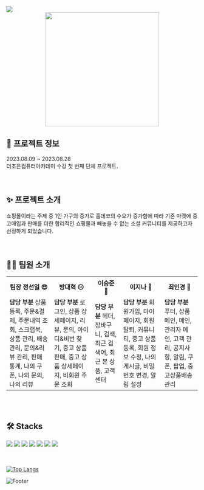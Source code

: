 <img src="https://capsule-render.vercel.app/api?type=waving&color=A782C3&height=200&section=header&text=project_ANESI&fontSize=50&fontColor=fff" />


<div align="center">
<img src="https://github.com/Jeongseonil/anesi/assets/77383087/ab1be8b5-48fc-4b49-a696-27cfe76a60a7" width="300" height="300"/>
</div>

<h2>📃 프로젝트 정보</h2>
<div>2023.08.09 ~ 2023.08.28</div>
<div>더조은컴퓨터아카데미 수강 첫 번째 단체 프로젝트.</div>
<br>
<br>
<h2>✨ 프로젝트 소개</h2>
<div>쇼핑몰이라는 주제 중 1인 가구의 증가로 홈데코의 수요가 증가함에 따라 기존 마켓에 중고매입과 판매를 더한 합리적인 쇼핑몰과 빼놓을 수 없는 소셜 커뮤니티를 제공하고자 선정하게 되었습니다.</div>
<br>
<br>
<h2>💁‍♂️ 팀원 소개</h2>
<table>
  <tr>
    <th>팀장 정선일 😎</th>
    <th>방대혁 😐</th>
    <th>이승준 🤔</th>
    <th>이지나 🤗</th>
    <th>최인경 🤭</th>
  </tr>
  <tr>
    <td><b>담당 부분</b> 상품 등록, 주문&결제, 주문내역 조회, 스크랩북, 상품 관리, 배송관리, 문의&리뷰 관리, 판매 통계, 나의 쿠폰, 나의 문의, 나의 리뷰</td>
    <td><b>담당 부분</b> 로그인, 상품 상세페이지, 리뷰, 문의, 아이디&비번 찾기, 중고 상품 판매, 중고 상품 상세페이지, 비회원 주문 조회</td>
    <td><b>담당 부분</b> 헤더, 장바구니, 검색, 최근 검색어, 최근 본 상품, 고객센터</td>
    <td><b>담당 부분</b> 회원가입, 마이페이지, 회원탈퇴, 커뮤니티, 중고 상품 등록, 회원 정보 수정, 나의 게시글, 비밀번호 변경, 알림 설정</td>
    <td><b>담당 부분</b> 푸터, 상품 메인, 메인, 관리자 메인, 고객 관리, 공지사항, 알림, 쿠폰, 팝업, 중고상품배송관리</td>
  </tr>
</table>
<br>
<br>
<h2>🛠 Stacks</h2>
<div>
  <img src="https://img.shields.io/badge/Html5-E34F26?style=flat&logo=html5&logoColor=white"/>
  <img src="https://img.shields.io/badge/Css3-1572B6?style=flat&logo=css3&logoColor=white"/>
  <img src="https://img.shields.io/badge/Javascript-F7DF1E?style=flat&logo=javascript&logoColor=white"/> 
  <img src="https://img.shields.io/badge/Mysql-4479A1?style=flat&logo=mysql&logoColor=white"/>
  <img src="https://img.shields.io/badge/Jquery-0769AD?style=flat&logo=jquery&logoColor=white"/> 
  <img src="https://img.shields.io/badge/Vue.js-4FC08D?style=flat&logo=vuedotjs&logoColor=white"/>
  <img src="https://img.shields.io/badge/SpringBoot-6DB33F?style=flat&logo=springboot&logoColor=white"/>
</div>
<br>
<br>

[![Top Langs](https://github-readme-stats.vercel.app/api/top-langs/?username=anesi)](https://github.com/anesi/github-readme-stats)


![Footer](https://capsule-render.vercel.app/api?type=waving&color=A782C3&height=200&section=footer)
